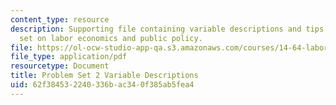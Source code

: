 ```yaml
---
content_type: resource
description: Supporting file containing variable descriptions and tips for a problem
  set on labor economics and public policy.
file: https://ol-ocw-studio-app-qa.s3.amazonaws.com/courses/14-64-labor-economics-and-public-policy-fall-2009/62f384532240336bac340f385ab5fea4_MIT14_64F09_ps2_var.pdf
file_type: application/pdf
resourcetype: Document
title: Problem Set 2 Variable Descriptions
uid: 62f38453-2240-336b-ac34-0f385ab5fea4
---
```

